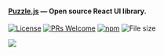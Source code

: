 #### [Puzzle.js](https://puzzlejs.com/) — Open source React UI library. 
[![License](https://img.shields.io/badge/license-MIT-blue.svg)](https://github.com/MarinescuEvghenii/puzzle/blob/master/LICENSE) [![PRs Welcome](https://img.shields.io/badge/PRs-welcome-brightgreen.svg)](https://github.com/MarinescuEvghenii/puzzle/pulls) [![npm](https://img.shields.io/npm/v/@puzzlejs/react.svg)](https://www.npmjs.com/package/@puzzlejs/react) ![File size](https://img.shields.io/github/size/MarinescuEvghenii/puzzle/dist/puzzle.min.js.svg)



![](https://www.puzzlejs.com/images/puzzle-logo.svg)
